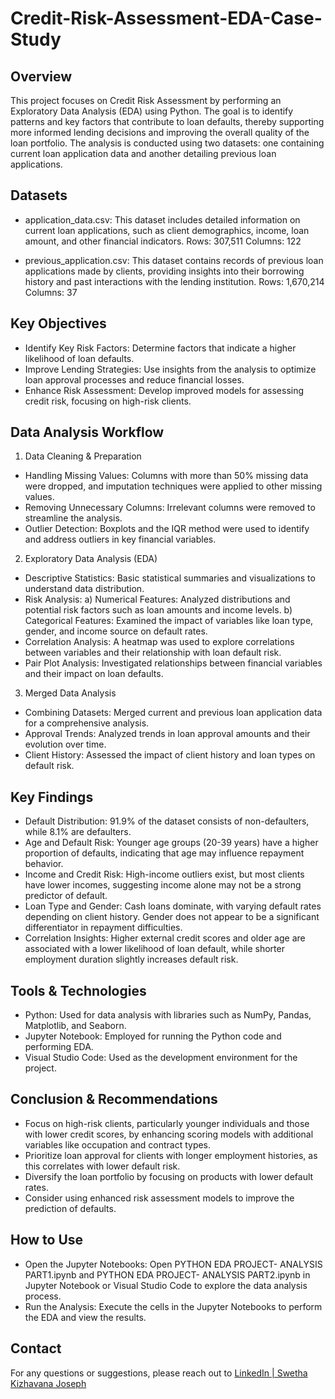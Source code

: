 # Credit-Risk-Assessment-EDA-Case-Study
## Overview
This project focuses on Credit Risk Assessment by performing an Exploratory Data Analysis (EDA) using Python. The goal is to identify patterns and key factors that contribute to loan defaults, thereby supporting more informed lending decisions and improving the overall quality of the loan portfolio. The analysis is conducted using two datasets: one containing current loan application data and another detailing previous loan applications.

## Datasets
* application_data.csv: This dataset includes detailed information on current loan applications, such as client demographics, income, loan amount, and other financial indicators.
Rows: 307,511
Columns: 122

* previous_application.csv: This dataset contains records of previous loan applications made by clients, providing insights into their borrowing history and past interactions with the lending institution.
Rows: 1,670,214
Columns: 37

## Key Objectives
* Identify Key Risk Factors: Determine factors that indicate a higher likelihood of loan defaults.
* Improve Lending Strategies: Use insights from the analysis to optimize loan approval processes and reduce financial losses.
* Enhance Risk Assessment: Develop improved models for assessing credit risk, focusing on high-risk clients.

## Data Analysis Workflow
1. Data Cleaning & Preparation
* Handling Missing Values: Columns with more than 50% missing data were dropped, and imputation techniques were applied to other missing values.
* Removing Unnecessary Columns: Irrelevant columns were removed to streamline the analysis.
* Outlier Detection: Boxplots and the IQR method were used to identify and address outliers in key financial variables.
  
2. Exploratory Data Analysis (EDA)
* Descriptive Statistics: Basic statistical summaries and visualizations to understand data distribution.
* Risk Analysis:
a) Numerical Features: Analyzed distributions and potential risk factors such as loan amounts and income levels.
b) Categorical Features: Examined the impact of variables like loan type, gender, and income source on default rates.
* Correlation Analysis: A heatmap was used to explore correlations between variables and their relationship with loan default risk.
* Pair Plot Analysis: Investigated relationships between financial variables and their impact on loan defaults.
  
3. Merged Data Analysis
* Combining Datasets: Merged current and previous loan application data for a comprehensive analysis.
* Approval Trends: Analyzed trends in loan approval amounts and their evolution over time.
* Client History: Assessed the impact of client history and loan types on default risk.

## Key Findings
* Default Distribution: 91.9% of the dataset consists of non-defaulters, while 8.1% are defaulters.
* Age and Default Risk: Younger age groups (20-39 years) have a higher proportion of defaults, indicating that age may influence repayment behavior.
* Income and Credit Risk: High-income outliers exist, but most clients have lower incomes, suggesting income alone may not be a strong predictor of default.
* Loan Type and Gender: Cash loans dominate, with varying default rates depending on client history. Gender does not appear to be a significant differentiator in repayment difficulties.
* Correlation Insights: Higher external credit scores and older age are associated with a lower likelihood of loan default, while shorter employment duration slightly increases default risk.
  
## Tools & Technologies
* Python: Used for data analysis with libraries such as NumPy, Pandas, Matplotlib, and Seaborn.
* Jupyter Notebook: Employed for running the Python code and performing EDA.
* Visual Studio Code: Used as the development environment for the project.

## Conclusion & Recommendations
* Focus on high-risk clients, particularly younger individuals and those with lower credit scores, by enhancing scoring models with additional variables like occupation and contract types.
* Prioritize loan approval for clients with longer employment histories, as this correlates with lower default risk.
* Diversify the loan portfolio by focusing on products with lower default rates.
* Consider using enhanced risk assessment models to improve the prediction of defaults.
  
## How to Use
* Open the Jupyter Notebooks:
Open PYTHON EDA PROJECT- ANALYSIS PART1.ipynb and PYTHON EDA PROJECT- ANALYSIS PART2.ipynb in Jupyter Notebook or Visual Studio Code to explore the data analysis process.
* Run the Analysis:
Execute the cells in the Jupyter Notebooks to perform the EDA and view the results.

## Contact
For any questions or suggestions, please reach out to  [LinkedIn | Swetha Kizhavana Joseph](https://www.linkedin.com/in/swetha-kizhavana-joseph-04b68721b/)
